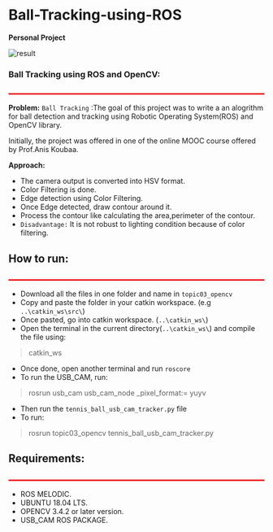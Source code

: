 # Ball-Tracking-using-ROS


  <b> Personal Project </b>
</p>

<img src="results.gif" alt="result" width="1024" height="400"> <br>

### Ball Tracking using ROS and OpenCV:
<img src="include/bar.jpg" alt="bar.jpg" width="1100" height="3"> <br>

**Problem:** 
`Ball Tracking` :The goal of this project was to write a an alogrithm for ball detection and tracking using Robotic Operating System(ROS) and OpenCV library.

Initially, the project was offered in one of the online MOOC course offered by Prof.Anis Koubaa.

**Approach:**
* The camera output is converted into HSV format.
* Color Filtering is done. 
* Edge detection using Color Filtering. 
* Once Edge detected, draw contour around it. 
* Process the contour like calculating the area,perimeter of the contour. 
* `Disadvantage:` It is not robust to lighting condition because of color filtering.

## How to run: 
<img src="include/bar.jpg" alt="bar.jpg" width="1100" height="3"> <br>

* Download all the files in one folder and name in `topic03_opencv`
* Copy and paste the folder in your catkin workspace. (e.g `..\catkin_ws\src\`)
* Once pasted, go into catkin workspace. (`..\catkin_ws\`)
* Open the terminal in the current directory(`..\catkin_ws\`) and compile the file using:
> catkin_ws
* Once done, open another terminal and run `roscore`
* To run the USB_CAM, run: 
> rosrun usb_cam usb_cam_node _pixel_format:= yuyv
* Then run the `tennis_ball_usb_cam_tracker.py` file
* To run:
> rosrun topic03_opencv tennis_ball_usb_cam_tracker.py


## Requirements:
<img src="include/bar.jpg" alt="bar.jpg" width="1100" height="3"> <br>
 * ROS MELODIC.
 * UBUNTU 18.04 LTS.
 * OPENCV 3.4.2 or later version.
 * USB_CAM ROS PACKAGE.


&nbsp;&nbsp;&nbsp;&nbsp;&nbsp;&nbsp;&nbsp;&nbsp;&nbsp;&nbsp;&nbsp;&nbsp;&nbsp;&nbsp;&nbsp;&nbsp;&nbsp;&nbsp;&nbsp;&nbsp;&nbsp;&nbsp;&nbsp;&nbsp;&nbsp;&nbsp;&nbsp;&nbsp;&nbsp;&nbsp;&nbsp;&nbsp;&nbsp;&nbsp;&nbsp;&nbsp;&nbsp;&nbsp;&nbsp;&nbsp;&nbsp;&nbsp;&nbsp;&nbsp;&nbsp;&nbsp;&nbsp;&nbsp;&nbsp;&nbsp;&nbsp;&nbsp;&nbsp;&nbsp;&nbsp;&nbsp;&nbsp;&nbsp;&nbsp;&nbsp;&nbsp;&nbsp;&nbsp;&nbsp;&nbsp;&nbsp;&nbsp;&nbsp;&nbsp;&nbsp;&nbsp;&nbsp;&nbsp;&nbsp;&nbsp;&nbsp;&nbsp;&nbsp;&nbsp;&nbsp;&nbsp;&nbsp;&nbsp;&nbsp;&nbsp;&nbsp;

